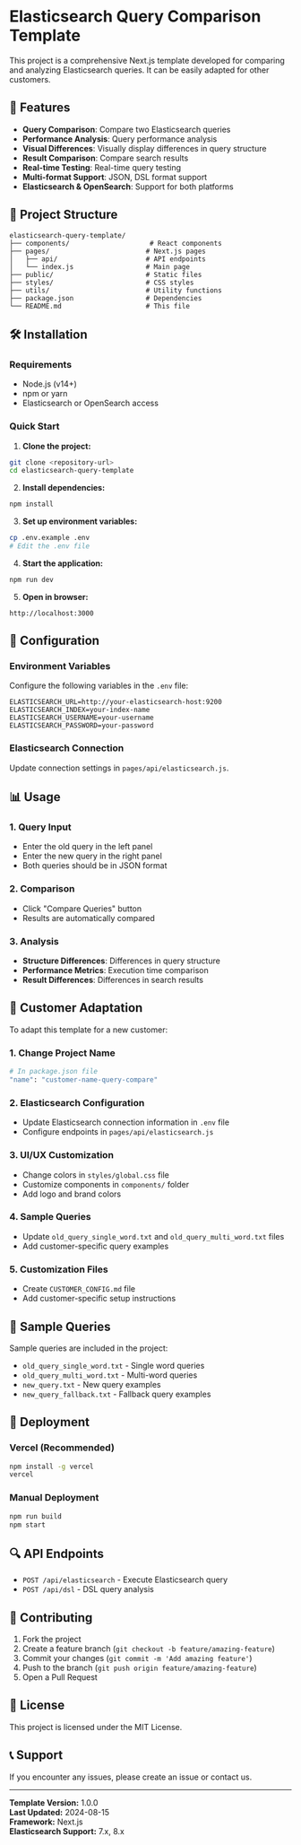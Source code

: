 # Elasticsearch Query Comparison Template

This project is a comprehensive Next.js template developed for comparing and analyzing Elasticsearch queries. It can be easily adapted for other customers.

## 🚀 Features

- **Query Comparison**: Compare two Elasticsearch queries
- **Performance Analysis**: Query performance analysis
- **Visual Differences**: Visually display differences in query structure
- **Result Comparison**: Compare search results
- **Real-time Testing**: Real-time query testing
- **Multi-format Support**: JSON, DSL format support
- **Elasticsearch & OpenSearch**: Support for both platforms

## 📁 Project Structure

```
elasticsearch-query-template/
├── components/                    # React components
├── pages/                        # Next.js pages
│   ├── api/                      # API endpoints
│   └── index.js                  # Main page
├── public/                       # Static files
├── styles/                       # CSS styles
├── utils/                        # Utility functions
├── package.json                  # Dependencies
└── README.md                     # This file
```

## 🛠️ Installation

### Requirements
- Node.js (v14+)
- npm or yarn
- Elasticsearch or OpenSearch access

### Quick Start

1. **Clone the project:**
```bash
git clone <repository-url>
cd elasticsearch-query-template
```

2. **Install dependencies:**
```bash
npm install
```

3. **Set up environment variables:**
```bash
cp .env.example .env
# Edit the .env file
```

4. **Start the application:**
```bash
npm run dev
```

5. **Open in browser:**
```
http://localhost:3000
```

## 🔧 Configuration

### Environment Variables
Configure the following variables in the `.env` file:

```env
ELASTICSEARCH_URL=http://your-elasticsearch-host:9200
ELASTICSEARCH_INDEX=your-index-name
ELASTICSEARCH_USERNAME=your-username
ELASTICSEARCH_PASSWORD=your-password
```

### Elasticsearch Connection
Update connection settings in `pages/api/elasticsearch.js`.

## 📊 Usage

### 1. Query Input
- Enter the old query in the left panel
- Enter the new query in the right panel
- Both queries should be in JSON format

### 2. Comparison
- Click "Compare Queries" button
- Results are automatically compared

### 3. Analysis
- **Structure Differences**: Differences in query structure
- **Performance Metrics**: Execution time comparison
- **Result Differences**: Differences in search results

## 🎯 Customer Adaptation

To adapt this template for a new customer:

### 1. Change Project Name
```bash
# In package.json file
"name": "customer-name-query-compare"
```

### 2. Elasticsearch Configuration
- Update Elasticsearch connection information in `.env` file
- Configure endpoints in `pages/api/elasticsearch.js`

### 3. UI/UX Customization
- Change colors in `styles/global.css` file
- Customize components in `components/` folder
- Add logo and brand colors

### 4. Sample Queries
- Update `old_query_single_word.txt` and `old_query_multi_word.txt` files
- Add customer-specific query examples

### 5. Customization Files
- Create `CUSTOMER_CONFIG.md` file
- Add customer-specific setup instructions

## 📝 Sample Queries

Sample queries are included in the project:
- `old_query_single_word.txt` - Single word queries
- `old_query_multi_word.txt` - Multi-word queries
- `new_query.txt` - New query examples
- `new_query_fallback.txt` - Fallback query examples

## 🚀 Deployment

### Vercel (Recommended)
```bash
npm install -g vercel
vercel
```

### Manual Deployment
```bash
npm run build
npm start
```

## 🔍 API Endpoints

- `POST /api/elasticsearch` - Execute Elasticsearch query
- `POST /api/dsl` - DSL query analysis

## 🤝 Contributing

1. Fork the project
2. Create a feature branch (`git checkout -b feature/amazing-feature`)
3. Commit your changes (`git commit -m 'Add amazing feature'`)
4. Push to the branch (`git push origin feature/amazing-feature`)
5. Open a Pull Request

## 📄 License

This project is licensed under the MIT License.

## 📞 Support

If you encounter any issues, please create an issue or contact us.

---

**Template Version:** 1.0.0  
**Last Updated:** 2024-08-15  
**Framework:** Next.js  
**Elasticsearch Support:** 7.x, 8.x
